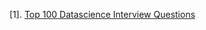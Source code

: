 [1]. [Top 100 Datascience Interview Questions](https://nitin-panwar.github.io/Top-100-Data-science-interview-questions/)
